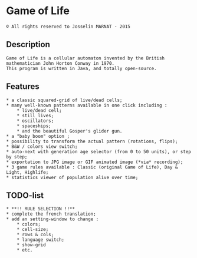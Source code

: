 # Game of Life
	© All rights reserved to Josselin MARNAT - 2015

## Description
	Game of Life is a cellular automaton invented by the British mathematician John Horton Conway in 1970.
	This program is written in Java, and totally open-source.

## Features
	* a classic squared-grid of live/dead cells;
	* many well-known patterns available in one click including :
		* live/dead cell;
		* still lives;
		* oscillators;
		* spaceships;
		* and the beautiful Gosper's glider gun.
	* a "baby boom" option ;
	* possibility to transform the actual pattern (rotations, flips);
	* B&W / colors view switch;
	* auto-next with generation age selector (from 0 to 50 units), or step by step;
	* exportation to JPG image or GIF animated image (*via* recording);
	* 3 game rules available : Classic (original Game of Life), Day & Light, Highlife;
	* statistics viewer of population alive over time;

## TODO-list
	* **!! RULE SELECTION !!**
	* complete the french translation;
	* add an setting-window to change :
		* colors;
		* cell-size;
		* rows & cols;
		* language switch;
		* show-grid
		* etc.